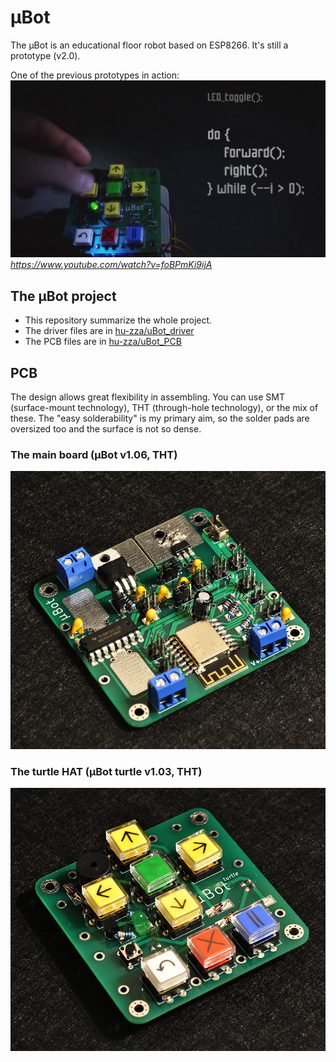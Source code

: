 # μBot

The μBot is an educational floor robot based on ESP8266. It's still a prototype (v2.0).

One of the previous prototypes in action:
[![Loop function - μBot educational floor robot](https://raw.githubusercontent.com/hu-zza/uBot/main/media/uBot_loop_v1.06.jpg)](https://www.youtube.com/watch?v=foBPmKi9ijA)
*https://www.youtube.com/watch?v=foBPmKi9ijA*



## The μBot project

  - This repository summarize the whole project.
  - The driver files are in [hu-zza/uBot_driver](https://github.com/hu-zza/uBot_driver)
  - The PCB files are in [hu-zza/uBot_PCB](https://github.com/hu-zza/uBot_PCB)



## PCB

The design allows great flexibility in assembling. You can use SMT (surface-mount technology), THT (through-hole technology), or the mix of these. The "easy solderability" is my primary aim, so the solder pads are oversized too and the surface is not so dense.



### The main board (μBot v1.06, THT) 

![Main board - μBot educational floor robot](https://raw.githubusercontent.com/hu-zza/uBot/main/media/uBot_v1.06_w.jpg)


### The turtle HAT (μBot turtle v1.03, THT) 

![Turtle HAT - μBot educational floor robot](https://raw.githubusercontent.com/hu-zza/uBot/main/media/uBot_turtle_v1.03_w.jpg)

